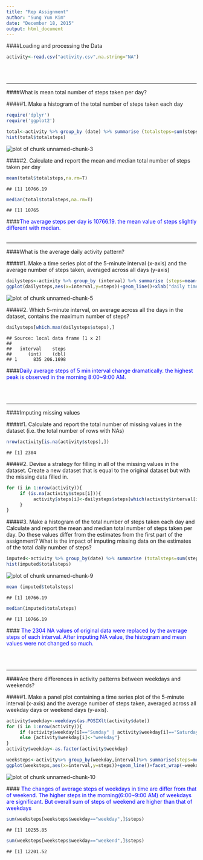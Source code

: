 ```yaml
---
title: "Rep Assignment"
author: "Sung Yun Kim"
date: "December 18, 2015"
output: html_document
---
```


####Loading and processing the Data


```r
activity<-read.csv("activity.csv",na.string="NA")
```
<br>
<br>

---------------------------

####What is mean total number of steps taken per day?

#####1. Make a histogram of the total number of steps taken each day


```r
require('dplyr')
require('ggplot2')
```


```r
total<-activity %>% group_by (date) %>% summarise (totalsteps=sum(steps)) 
hist(total$totalsteps)
```

![plot of chunk unnamed-chunk-3](figure/unnamed-chunk-3-1.png) 

#####2. Calculate and report the mean and median total number of steps taken per day


```r
mean(total$totalsteps,na.rm=T)
```

```
## [1] 10766.19
```

```r
median(total$totalsteps,na.rm=T)
```

```
## [1] 10765
```

####<span style="color:blue">The average steps per day is 10766.19. the mean value of steps slightly different with median.</span>
<br>
<br>

---------------------------

####What is the average daily activity pattern?

#####1. Make a time series plot of the 5-minute interval (x-axis) and the average number of steps taken, averaged across all days (y-axis)

```r
dailysteps<-activity %>% group_by (interval) %>% summarise (steps=mean(steps,na.rm=T))
ggplot(dailysteps,aes(x=interval,y=steps))+geom_line()+xlab("daily time")+ylab("average steps")
```

![plot of chunk unnamed-chunk-5](figure/unnamed-chunk-5-1.png) 

#####2. Which 5-minute interval, on average across all the days in the dataset, contains the maximum number of steps?

```r
dailysteps[which.max(dailysteps$steps),]
```

```
## Source: local data frame [1 x 2]
## 
##   interval    steps
##      (int)    (dbl)
## 1      835 206.1698
```

####<span style="color:blue">Daily average steps of 5 min interval change dramatically. the highest peak is observed in the morning 8:00~9:00 AM.</span>

<br>
<br>

---------------------------

####Imputing missing values

#####1. Calculate and report the total number of missing values in the dataset (i.e. the total number of rows with NAs)

```r
nrow(activity[is.na(activity$steps),])
```

```
## [1] 2304
```

#####2. Devise a strategy for filling in all of the missing values in the dataset. Create a new dataset that is equal to the original dataset but with the missing data filled in.

```r
for (i in 1:nrow(activity)){
     if (is.na(activity$steps[i])){
          activity$steps[i]<-dailysteps$steps[which(activity$interval[i]==dailysteps$interval)]
     }
}
```


#####3. Make a histogram of the total number of steps taken each day and Calculate and report the mean and median total number of steps taken per day. 
Do these values differ from the estimates from the first part of the assignment? What is the impact of imputing missing data on the estimates of the total daily number of steps?

```r
imputed<-activity %>% group_by(date) %>% summarise (totalsteps=sum(steps))
hist(imputed$totalsteps)
```

![plot of chunk unnamed-chunk-9](figure/unnamed-chunk-9-1.png) 

```r
mean (imputed$totalsteps)
```

```
## [1] 10766.19
```

```r
median(imputed$totalsteps)
```

```
## [1] 10766.19
```

####<span style="color:blue"> The 2304 NA values of original data were replaced by the average steps of each interval. After imputing NA value, the histogram and mean values were not changed so much. </span>

<br>
<br>

---------------------------

####Are there differences in activity patterns between weekdays and weekends?

#####1. Make a panel plot containing a time series plot of the 5-minute interval (x-axis) and the average number of steps taken, averaged across all weekday days or weekend days (y-axis). 


```r
activity$weekday<-weekdays(as.POSIXlt(activity$date))
for (i in 1:nrow(activity)){
     if (activity$weekday[i]=="Sunday" | activity$weekday[i]=="Saturday"){activity$weekday[i]<-"weekend"}
     else {activity$weekday[i]<-"weekday"}
}
activity$weekday<-as.factor(activity$weekday)

weeksteps<-activity%>% group_by(weekday,interval)%>% summarise(steps=mean(steps))
ggplot(weeksteps,aes(x=interval,y=steps))+geom_line()+facet_wrap(~weekday,ncol=1)
```

![plot of chunk unnamed-chunk-10](figure/unnamed-chunk-10-1.png) 

####<span style="color:blue"> The changes of average steps of weekdays in time are differ from that of weekend. The higher steps in the morning(6:00~9:00 AM) of weekdays are significant. But overall sum of steps of weekend are higher than that of weekdays</span>


```r
sum(weeksteps[weeksteps$weekday=="weekday",]$steps)
```

```
## [1] 10255.85
```

```r
sum(weeksteps[weeksteps$weekday=="weekend",]$steps)
```

```
## [1] 12201.52
```





